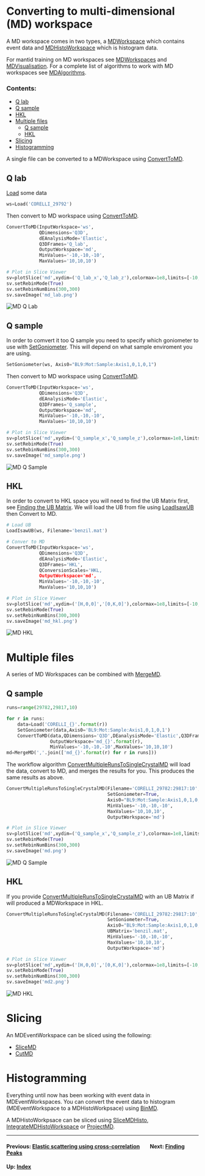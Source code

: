 # Converting to multi-dimensional (MD) workspace

A MD workspace comes in two types, a [MDWorkspace] which contains
event data and [MDHistoWorkspace] which is histogram data.

For mantid training on MD workspaces see [MDWorkspaces] and
[MDVisualisation]. For a complete list of algorithms to work with MD
workspaces see [MDAlgorithms].

### Contents:
* [Q lab](#q-lab)
* [Q sample](#q-sample)
* [HKL](#hkl)
* [Multiple files](#multiple-files)
  * [Q sample](#q-sample-1)
  * [HKL](#hkl-1)
* [Slicing](#slicing)
* [Histogramming](#histogramming)

A single file can be converted to a MDWorkspace using [ConvertToMD].

## Q lab

[Load] some data
```python
ws=Load('CORELLI_29792')
```

Then convert to MD workspace using [ConvertToMD].

```python
ConvertToMD(InputWorkspace='ws',
            QDimensions='Q3D',
            dEAnalysisMode='Elastic',
            Q3DFrames='Q_lab',
            OutputWorkspace='md',
            MinValues='-10,-10,-10',
            MaxValues='10,10,10')

# Plot in Slice Viewer
sv=plotSlice('md',xydim=('Q_lab_x','Q_lab_z'),colormax=1e8,limits=[-10,10,-10,10],colorscalelog=True)
sv.setRebinMode(True)
sv.setRebinNumBins(300,300)
sv.saveImage('md_lab.png')
```

![MD Q Lab](md_lab.png)

## Q sample

In order to comvert it too Q sample you need to specify which
goniometer to use with [SetGoniometer]. This will depend on what
sample enviroment you are using.

```python
SetGoniometer(ws, Axis0="BL9:Mot:Sample:Axis1,0,1,0,1")
```

Then convert to MD workspace using [ConvertToMD].

```python
ConvertToMD(InputWorkspace='ws',
            QDimensions='Q3D',
            dEAnalysisMode='Elastic',
            Q3DFrames='Q_sample',
            OutputWorkspace='md',
            MinValues='-10,-10,-10',
            MaxValues='10,10,10')

# Plot in Slice Viewer
sv=plotSlice('md',xydim=('Q_sample_x','Q_sample_z'),colormax=1e8,limits=[-10,10,-10,10],colorscalelog=True)
sv.setRebinMode(True)
sv.setRebinNumBins(300,300)
sv.saveImage('md_sample.png')
```

![MD Q Sample](md_sample.png)

## HKL

In order to convert to HKL space you will need to find the UB Matrix
first, see [Finding the UB Matrix](ub). We will load the UB from file
using [LoadIsawUB] then Convert to MD.

```python
# Load UB
LoadIsawUB(ws, Filename='benzil.mat')

# Conver to MD
ConvertToMD(InputWorkspace='ws',
            QDimensions='Q3D',
            dEAnalysisMode='Elastic',
            Q3DFrames='HKL',
            QConversionScales='HKL,
            OutputWorkspace='md',
            MinValues='-10,-10,-10',
            MaxValues='10,10,10')

# Plot in Slice Viewer
sv=plotSlice('md',xydim=('[H,0,0]','[0,K,0]'),colormax=1e8,limits=[-10,10,-10,10],colorscalelog=True)
sv.setRebinMode(True)
sv.setRebinNumBins(300,300)
sv.saveImage('md_hkl.png')
```

![MD HKL](md_hkl.png)


# Multiple files

A series of MD Workspaces can be combined with [MergeMD].

## Q sample

```python
runs=range(29782,29817,10)

for r in runs:
    data=Load('CORELLI_{}'.format(r))
    SetGoniometer(data,Axis0='BL9:Mot:Sample:Axis1,0,1,0,1')
    ConvertToMD(data,QDimensions='Q3D',DEanalysisMode='Elastic',Q3DFrames='Q_sample',
                OutputWorkspace='md_{}'.format(r),
                MinValues='-10,-10,-10',MaxValues='10,10,10')
md=MergeMD(','.join(['md_{}'.format(r) for r in runs]))
```

The workflow algorithm [ConvertMultipleRunsToSingleCrystalMD] will
load the data, convert to MD, and merges the results for you. This
produces the same results as above.

```python
ConvertMultipleRunsToSingleCrystalMD(Filename='CORELLI_29782:29817:10',
                                     SetGoniometer=True,
                                     Axis0="BL9:Mot:Sample:Axis1,0,1,0,1",
                                     MinValues='-10,-10,-10',
                                     MaxValues='10,10,10',
                                     OutputWorkspace='md')

# Plot in Slice Viewer
sv=plotSlice('md',xydim=('Q_sample_x','Q_sample_z'),colormax=1e8,limits=[-10,10,-10,10],colorscalelog=True)
sv.setRebinMode(True)
sv.setRebinNumBins(300,300)
sv.saveImage('md.png')
```

![MD Q Sample](md.png)

## HKL

If you provide [ConvertMultipleRunsToSingleCrystalMD] with an UB
Matrix if will produced a MDWorkspace in HKL.

```python
ConvertMultipleRunsToSingleCrystalMD(Filename='CORELLI_29782:29817:10',
                                     SetGoniometer=True,
                                     Axis0="BL9:Mot:Sample:Axis1,0,1,0,1",
                                     UBMatrix='benzil.mat',
                                     MinValues='-10,-10,-10',
                                     MaxValues='10,10,10',
                                     OutputWorkspace='md')

# Plot in Slice Viewer
sv=plotSlice('md',xydim=('[H,0,0]','[0,K,0]'),colormax=1e8,limits=[-10,10,-10,10],colorscalelog=True)
sv.setRebinMode(True)
sv.setRebinNumBins(300,300)
sv.saveImage('md2.png')
```

![MD HKL](md2.png)

# Slicing

An MDEventWorkspace can be sliced using the following:
* [SliceMD]
* [CutMD]


# Histogramming

Everything until now has been working with event data in
MDEventWorkspaces. You can convert the event data to histogram
(MDEventWorkspace to a MDHistoWorkpsace) using [BinMD].

A MDHistoWorkpsace can be sliced using [SliceMDHisto],
[IntegrateMDHistoWorkspace] or [ProjectMD].

* * *
#### Previous: [Elastic scattering using cross-correlation](cc) &nbsp;&nbsp;&nbsp;&nbsp;&nbsp;&nbsp; Next: [Finding Peaks](peaks)
#### Up: [Index](index)


[MDWorkspace]: http://docs.mantidproject.org/nightly/concepts/MDWorkspace.html
[MDHistoWorkspace]: http://docs.mantidproject.org/nightly/concepts/MDHistoWorkspace.html
[ConvertToMD]: http://docs.mantidproject.org/nightly/algorithms/ConvertToMD.html
[Load]: http://docs.mantidproject.org/nightly/algorithms/Load.html
[SetGoniometer]: http://docs.mantidproject.org/nightly/algorithms/SetGoniometer.html
[LoadIsawUB]: http://docs.mantidproject.org/nightly/algorithms/LoadIsawUB.html
[MergeMD]: http://docs.mantidproject.org/nightly/algorithms/MergeMD.html
[ConvertMultipleRunsToSingleCrystalMD]: http://docs.mantidproject.org/nightly/algorithms/ConvertMultipleRunsToSingleCrystalMD.html
[SliceMD]: http://docs.mantidproject.org/nightly/algorithms/SliceMD.html
[CutMD]: http://docs.mantidproject.org/nightly/algorithms/CutMD.html
[SliceMDHisto]: http://docs.mantidproject.org/nightly/algorithms/SliceMDHisto.html
[IntegrateMDHistoWorkspace]: http://docs.mantidproject.org/nightly/algorithms/IntegrateMDHistoWorkspace.html
[ProjectMD]: http://docs.mantidproject.org/nightly/algorithms/ProjectMD.html
[BinMD]: http://docs.mantidproject.org/nightly/algorithms/BinMD.html
[MDWorkspaces]: http://www.mantidproject.org/MBC_MDWorkspaces
[MDVisualisation]: http://www.mantidproject.org/MBC_MDVisualisation
[MDAlgorithms]: http://docs.mantidproject.org/nightly/algorithms/categories/MDAlgorithms.html
